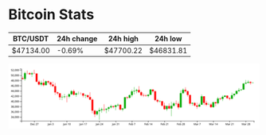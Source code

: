 # Bitcoin Stats

BTC/USDT|24h change|24h high|24h low|
|---|---|---|---|
|$47134.00|-0.69%|$47700.22|$46831.81|

<img src="./chart.svg">
